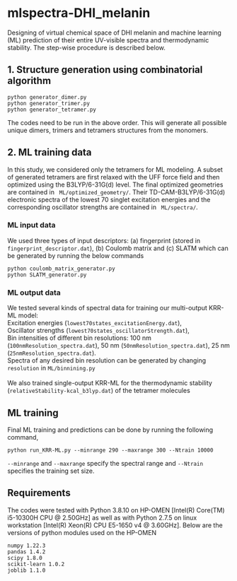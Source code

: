 # mlspectra-DHI_melanin

Designing of virtual chemical space of DHI melanin and machine learning (ML) prediction of their entire UV-visible spectra and thermodynamic stability. 
The step-wise procedure is described below.

## 1. Structure generation using combinatorial algorithm
```
python generator_dimer.py
python generator_trimer.py
python generator_tetramer.py
```
The codes need to be run in the above order. This will generate all possible unique dimers, trimers and tetramers structures from the monomers. 

## 2. ML training data 
In this study, we considered only the tetramers for ML modeling. A subset of generated tetramers are first relaxed with the UFF force field and then optimized using the B3LYP/6-31G(d) level. The final optimized geometries are contained in ``` ML/optimized_geometry/```. Their TD-CAM-B3LYP/6-31G(d) electronic spectra of the lowest 70 singlet excitation energies and the corresponding oscillator strengths are contained in ``` ML/spectra/```.
### ML input data
We used three types of input descriptors: (a) fingerprint (stored in ```fingerprint_descriptor.dat```), (b) Coulomb matrix and (c) SLATM which can be generated by running the below commands
```
python coulomb_matrix_generator.py
python SLATM_generator.py
```
### ML output data
We tested several kinds of spectral data for training our multi-output KRR-ML model: <br />
Excitation energies (```lowest70states_excitationEnergy.dat```), <br />
Oscillator strengths (```lowest70states_oscillatorStrength.dat```), <br />
Bin intensities of different bin resolutions: 100 nm (```100nmResolution_spectra.dat```), 50 nm (```50nmResolution_spectra.dat```), 25 nm (```25nmResolution_spectra.dat```). <br />
Spectra of any desired bin resolution can be generated by changing ```resolution``` in ```ML/binnining.py```
<br />
<br />
We also trained single-output KRR-ML for the thermodynamic stability (```relativeStability-kcal_b3lyp.dat```) of the tetramer molecules

## ML training
Final ML training and predictions can be done by running the following command, 
```
python run_KRR-ML.py --minrange 290 --maxrange 300 --Ntrain 10000
```
`--minrange` and `--maxrange` specify the spectral range and `--Ntrain` specifies the training set size.
## Requirements
The codes were tested with Python 3.8.10 on HP-OMEN [Intel(R) Core(TM) i5-10300H CPU @ 2.50GHz] as well as with Python 2.7.5 on linux workstation [Intel(R) Xeon(R) CPU E5-1650 v4 @ 3.60GHz]. Below are the versions of python modules used on the HP-OMEN
```
numpy 1.22.3
pandas 1.4.2
scipy 1.8.0
scikit-learn 1.0.2
joblib 1.1.0
```
